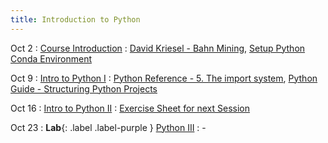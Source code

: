 ```yaml
---
title: Introduction to Python
---
```


Oct 2
: [Course Introduction](../assets/course_material/pdf/intro_slides.pdf)
  : [David Kriesel - Bahn Mining](https://youtu.be/0rb9CfOvojk?si=zoUYxKx_XT4rTkuf),
  [Setup Python Conda Environment](../sites/conda)

Oct 9
: [Intro to Python I](../assets/course_material/notebooks/02_PythonPrimer_I.ipynb)
  : [Python Reference - 5. The import system](https://docs.python.org/3/reference/import.html), 
  [Python Guide - Structuring Python Projects](https://docs.python-guide.org/writing/structure/)

Oct 16
: [Intro to Python II](../assets/course_material/notebooks/02_PythonPrimer_II.ipynb)
  : [Exercise Sheet for next Session](../assets/course_material/pdf/python_exercises.pdf)

Oct 23
: **Lab**{: .label .label-purple } [Python III](../assets/course_material/pdf/python_exercises.pdf)
  : -
